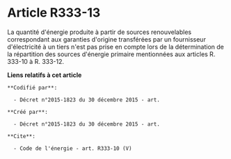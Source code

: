# Article R333-13

La quantité d'énergie produite à partir de sources renouvelables correspondant aux garanties d'origine transférées par un
fournisseur d'électricité à un tiers n'est pas prise en compte lors de la détermination de la répartition des sources
d'énergie primaire mentionnées aux articles R. 333-10 à R. 333-12.

**Liens relatifs à cet article**

	**Codifié par**:

	  - Décret n°2015-1823 du 30 décembre 2015 - art.

	**Créé par**:

	  - Décret n°2015-1823 du 30 décembre 2015 - art.

	**Cite**:

	  - Code de l'énergie - art. R333-10 (V)
